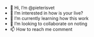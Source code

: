 - 👋 Hi, I’m @pieterisvet
- 👀 I’m interested in how is your live?
- 🌱 I’m currently learning how this work
- 💞️ I’m looking to collaborate on noting
- 📫 How to reach me comment

<!---
pieterisvet/pieterisvet is a ✨ special ✨ repository because its `README.md` (this file) appears on your GitHub profile.
You can click the Preview link to take a look at your changes.
--->
